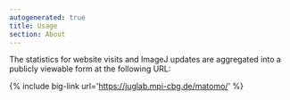 ```yaml
---
autogenerated: true
title: Usage
section: About
---
```



The statistics for website visits and ImageJ updates are aggregated into a publicly viewable form at the following URL:

{% include big-link url='https://juglab.mpi-cbg.de/matomo/' %}
